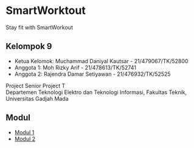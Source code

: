 # SmartWorktout
Stay fit with SmartWorkout

## Kelompok 9
- Ketua Kelomok: Muchammad Daniyal Kautsar - 21/479067/TK/52800
- Anggota 1: Moh Rizky Arif - 21/478613/TK/52741
- Anggota 2: Rajendra Damar Setiyawan - 21/476932/TK/52525

Project Senior Project T <br>
Departemen Teknologi Elektro dan Teknologi Informasi, Fakultas
Teknik, Universitas Gadjah Mada <br>

## Modul
- [Modul 1](./modul1.html)
- [Modul 2](./modul2.html)
